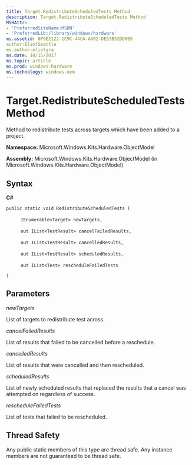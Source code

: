 ```yaml
---
title: Target.RedistributeScheduledTests Method
description: Target.RedistributeScheduledTests Method
MSHAttr:
- 'PreferredSiteName:MSDN'
- 'PreferredLib:/library/windows/hardware'
ms.assetid: 0F9E2122-1C9C-44CA-AA02-DE53B32DD005
author:EliotSeattle
ms.author:eliotgra
ms.date: 10/15/2017
ms.topic: article
ms.prod: windows-hardware
ms.technology: windows-oem
---
```


# Target.RedistributeScheduledTests Method


Method to redistribute tests across targets which have been added to a project.

**Namespace:** Microsoft.Windows.Kits.Hardware.ObjectModel

**Assembly:** Microsoft.Windows.Kits.Hardware.ObjectModel (in Microsoft.Windows.Kits.Hardware.ObjectModel)

## <span id="Syntax"></span><span id="syntax"></span><span id="SYNTAX"></span>Syntax


**C#**

`public static void RedistributeScheduledTests (`

          `IEnumerable<Target> newTargets,`

          `out IList<TestResult> cancelFailedResults,`

          `out IList<TestResult> cancelledResults,`

          `out IList<TestResult> scheduledResults,`

          `out IList<Test> rescheduleFailedTests`

`)`

## <span id="Parameters"></span><span id="parameters"></span><span id="PARAMETERS"></span>Parameters


*newTargets*

List of targets to redistribute test across.

*cancelFailedResults*

List of results that failed to be cancelled before a reschedule.

*cancelledResults*

List of results that were cancelled and then rescheduled.

*scheduledResults*

List of newly scheduled results that replaced the results that a cancel was attempted on regardless of success.

*rescheduleFailedTests*

List of tests that failed to be rescheduled.

## <span id="Thread_Safety"></span><span id="thread_safety"></span><span id="THREAD_SAFETY"></span>Thread Safety


Any public static members of this type are thread safe. Any instance members are not guaranteed to be thread safe.

 

 






